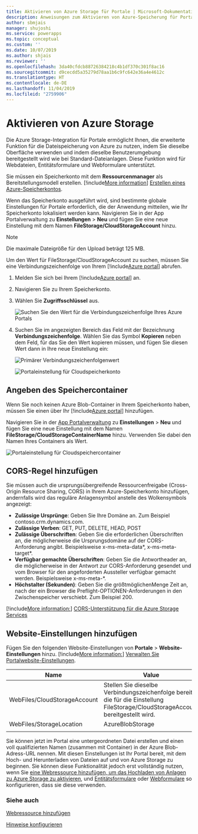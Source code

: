 ```yaml
---
title: Aktivieren von Azure Storage für Portale | Microsoft-Dokumentation
description: Anweisungen zum Aktivieren von Azure-Speicherung für Portale, um die größere Speicherungsfunktion von Azure zu nutzen.
author: sbmjais
manager: shujoshi
ms.service: powerapps
ms.topic: conceptual
ms.custom: ''
ms.date: 10/07/2019
ms.author: shjais
ms.reviewer: ''
ms.openlocfilehash: 3da40cfdcb88726384218c4b1df370c301f8ac16
ms.sourcegitcommit: d9cecdd5a35279d78aa1b6c9fc642e36a4e4612c
ms.translationtype: HT
ms.contentlocale: de-DE
ms.lasthandoff: 11/04/2019
ms.locfileid: "2759906"
---
```

# <a name="enable-azure-storage"></a>Aktivieren von Azure Storage

Die Azure Storage-Integration für Portale ermöglicht Ihnen, die erweiterte Funktion für die Dateispeicherung von Azure zu nutzen, indem Sie dieselbe Oberfläche verwenden und indem dieselbe Benutzerumgebung bereitgestellt wird wie bei Standard-Dateianlagen. Diese Funktion wird für Webdateien, Entitätsformulare und Webformulare unterstützt.

Sie müssen ein Speicherkonto mit dem **Ressourcenmanager** als Bereitstellungsmodell erstellen. [!include[More information](../../includes/proc-more-information.md)] [Erstellen eines Azure-Speicherkontos](https://docs.microsoft.com/azure/storage/storage-create-storage-account#create-a-storage-account).

Wenn das Speicherkonto ausgeführt wird, sind bestimmte globale Einstellungen für Portale erforderlich, die der Anwendung mitteilen, wie Ihr Speicherkonto lokalisiert werden kann. Navigieren Sie in der App Portalverwaltung zu **Einstellungen** > **Neu** und fügen Sie eine neue Einstellung mit dem Namen **FileStorage/CloudStorageAccount** hinzu.

> [!NOTE]
> Die maximale Dateigröße für den Upload beträgt 125 MB.

Um den Wert für FileStorage/CloudStorageAccount zu suchen, müssen Sie eine Verbindungszeichenfolge von Ihrem [!include[Azure portal](../../includes/pn-azure-portal.md)] abrufen.

1. Melden Sie sich bei Ihrem [!include[Azure portal](../../includes/pn-azure-portal.md)] an.

2. Navigieren Sie zu Ihrem Speicherkonto.

3. Wählen Sie **Zugriffsschlüssel** aus.

    ![Suchen Sie den Wert für die Verbindungszeichenfolge Ihres Azure Portals](media/key-azure-storage.png "Suchen Sie den Wert für die Verbindungszeichenfolge Ihres Azure Portals")

4. Suchen Sie im angezeigten Bereich das Feld mit der Bezeichnung **Verbindungszeichenfolge**. Wählen Sie das Symbol **Kopieren** neben dem Feld, für das Sie den Wert kopieren müssen, und fügen Sie diesen Wert dann in Ihre neue Einstellung ein:

    ![Primärer Verbindungszeichenfolgenwert](media/primary-connection-string-azure-storage.png "Primärer Verbindungszeichenfolgenwert")

    ![Portaleinstellung für Cloudspeicherkonto](media/portal-site-setting-cloud-storage-account.png "Portaleinstellung für Ihr Cloudspeicherkonto")

## <a name="specify-the-storage-container"></a>Angeben des Speichercontainer

Wenn Sie noch keinen Azure Blob-Container in Ihrem Speicherkonto haben, müssen Sie einen über Ihr [!include[Azure portal](../../includes/pn-azure-portal.md)] hinzufügen.

Navigieren Sie in der [App Portalverwaltung](configure/configure-portal.md) zu **Einstellungen** > **Neu** und fügen Sie eine neue Einstellung mit dem Namen **FileStorage/CloudStorageContainerName** hinzu. Verwenden Sie dabei den Namen Ihres Containers als Wert.

![Portaleinstellung für Cloudspeichercontainer](media/portal-site-setting-cloud-storage-container.png "Portaleinstellung für Ihren Cloudspeichercontainer")

## <a name="add-cors-rule"></a>CORS-Regel hinzufügen

Sie müssen auch die ursprungsübergreifende Ressourcenfreigabe (Cross-Origin Resource Sharing, CORS) in Ihrem Azure-Speicherkonto hinzufügen, andernfalls wird das reguläre Anlagensymbol anstelle des Wolkensymbols angezeigt:

- **Zulässige Ursprünge**: Geben Sie Ihre Domäne an. Zum Beispiel contoso.crm.dynamics.com.
- **Zulässige Verben**: GET, PUT, DELETE, HEAD, POST
- **Zulässige Überschriften**: Geben Sie die erforderlichen Überschriften an, die möglicherweise die Ursprungsdomäne auf der CORS-Anforderung angibt. Beispielsweise x-ms-meta-data\*, x-ms-meta-target\*. 
- **Verfügbar gemachte Überschriften**: Geben Sie die Antwortheader an, die möglicherweise in der Antwort zur CORS-Anforderung gesendet und vom Browser für den angeforderten Aussteller verfügbar gemacht werden. Beispielsweise x-ms-meta-\*.
- **Höchstalter (Sekunden)**: Geben Sie die größtmöglichenMenge Zeit an, nach der ein Browser die Preflight-OPTIONEN-Anforderungen in den Zwischenspeicher verschiebt. Zum Beispiel 200.
 
[!include[More information:](../../includes/proc-more-information.md)] [CORS-Unterstützung für die Azure Storage Services](https://docs.microsoft.com/rest/api/storageservices/cross-origin-resource-sharing--cors--support-for-the-azure-storage-services)

## <a name="add-site-settings"></a>Website-Einstellungen hinzufügen

Fügen Sie den folgenden Website-Einstellungen von **Portale** > **Website-Einstellungen** hinzu. [!include[More information:](../../includes/proc-more-information.md)] [Verwalten Sie Portalwebsite-Einstellungen](configure/configure-site-settings.md#manage-portal-site-settings).

|Name|Value|
|-----|-----|
|WebFiles/CloudStorageAccount|Stellen Sie dieselbe Verbindungszeichenfolge bereit, die für die Einstellung FileStorage/CloudStorageAccount bereitgestellt wird.|
|WebFiles/StorageLocation|AzureBlobStorage|
|||

Sie können jetzt im Portal eine untergeordneten Datei erstellen und einen voll qualifizierten Namen (zusammen mit Container) in der Azure Blob-Adress-URL nennen. Mit diesen Einstellungen ist Ihr Portal bereit, mit dem Hoch- und Herunterladen von Dateien auf und von Azure Storage zu beginnen. Sie können diese Funktionalität jedoch erst vollständig nutzen, wenn Sie [eine Webressource hinzufügen, um das Hochladen von Anlagen zu Azure Storage zu aktivieren](add-web-resource.md), und [Entitätsformulare](configure-notes.md#notes-configuration-for-entity-forms) oder [Webformulare](configure-notes.md#notes-configuration-for-web-forms) so konfigurieren, dass sie diese verwenden.

### <a name="see-also"></a>Siehe auch

[Webressource hinzufügen](add-web-resource.md)

[Hinweise konfigurieren](configure-notes.md)
